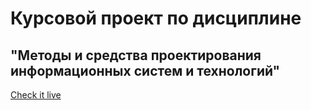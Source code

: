 # Курсовой проект по дисциплине
## "Методы и средства проектирования информационных систем и технологий"  
[Check it live](http://mispis-coursework.azurewebsites.net/)
